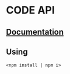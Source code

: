 # CODE API
## [Documentation](https://www.notion.so/code-api-ce1aaba057204131b4e867c2b6e777b6)
## Using
`<npm install | npm i>`